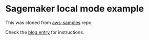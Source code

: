 # Sagemaker local mode example
This was cloned from [aws-samples](https://github.com/aws-samples/amazon-sagemaker-local-mode/tree/main/blog/pytorch_cnn_cifar10) repo.

Check the [blog entry](https://aws.amazon.com/es/blogs/machine-learning/use-the-amazon-sagemaker-local-mode-to-train-on-your-notebook-instance/) for instructions.
